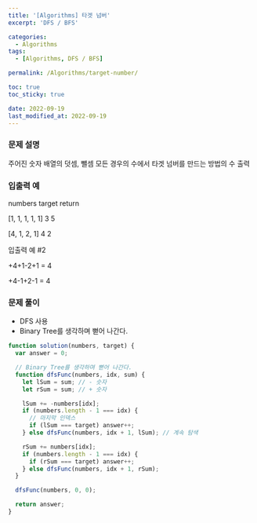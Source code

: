 ```yaml
---
title: '[Algorithms] 타겟 넘버'
excerpt: 'DFS / BFS'

categories:
  - Algorithms
tags:
  - [Algorithms, DFS / BFS]

permalink: /Algorithms/target-number/

toc: true
toc_sticky: true

date: 2022-09-19
last_modified_at: 2022-09-19
---
```


### 문제 설명

주어진 숫자 배열의 덧셈, 뺄셈 모든 경우의 수에서 타겟 넘버를 만드는 방법의 수 출력

### 입출력 예

numbers target return

[1, 1, 1, 1, 1] 3 5

[4, 1, 2, 1] 4 2

입출력 예 #2

+4+1-2+1 = 4

+4-1+2-1 = 4

### 문제 풀이

- DFS 사용
- Binary Tree를 생각하며 뻗어 나간다.

```jsx
function solution(numbers, target) {
  var answer = 0;

  // Binary Tree를 생각하며 뻗어 나간다.
  function dfsFunc(numbers, idx, sum) {
    let lSum = sum; // - 숫자
    let rSum = sum; // + 숫자

    lSum += -numbers[idx];
    if (numbers.length - 1 === idx) {
      // 마지막 인덱스
      if (lSum === target) answer++;
    } else dfsFunc(numbers, idx + 1, lSum); // 계속 탐색

    rSum += numbers[idx];
    if (numbers.length - 1 === idx) {
      if (rSum === target) answer++;
    } else dfsFunc(numbers, idx + 1, rSum);
  }

  dfsFunc(numbers, 0, 0);

  return answer;
}
```
